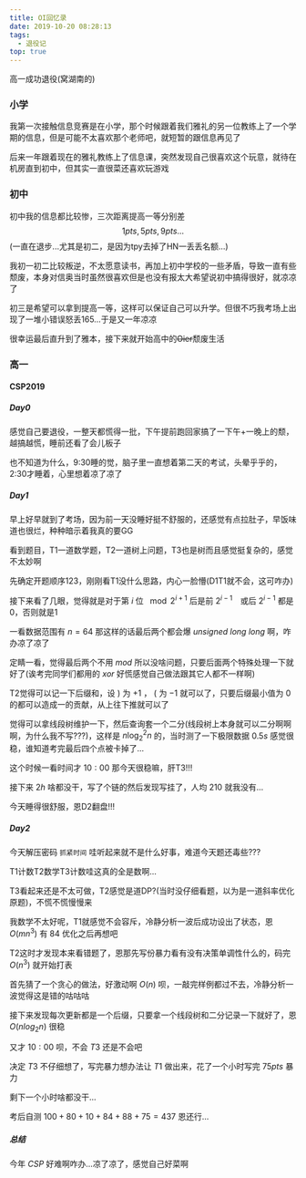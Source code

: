 ```yaml
---
title: OI回忆录
date: 2019-10-20 08:28:13
tags:
  - 退役记
top: true
---
```


高一成功退役(窝湖南的)

<!-- more -->

### 小学

我第一次接触信息竞赛是在小学，那个时候跟着我们雅礼的另一位教练上了一个学期的信息，但是可能不太喜欢那个老师吧，就短暂的跟信息再见了

后来一年跟着现在的雅礼教练上了信息课，突然发现自己很喜欢这个玩意，就待在机房直到初中，但其实一直很菜还喜欢玩游戏

### 初中

初中我的信息都比较惨，三次距离提高一等分别差$$1pts,5pts,9pts\dots$$(一直在退步...尤其是初二，是因为tpy去掉了HN一丢丢名额...)

我初一初二比较叛逆，不太愿意读书，再加上初中学校的一些矛盾，导致一直有些颓废，本身对信奥当时虽然很喜欢但是也没有报太大希望说初中搞得很好，就凉凉了

初三是希望可以拿到提高一等，这样可以保证自己可以升学。但很不巧我考场上出现了一堆小错误怒丢165...于是又一年凉凉

很幸运最后直升到了雅本，接下来就开始高中的~~Oier~~颓废生活

### 高一

#### CSP2019

##### Day0

感觉自己要退役，一整天都慌得一批，下午提前跑回家搞了一下午+一晚上的颓，越搞越慌，睡前还看了会儿板子

也不知道为什么，9:30睡的觉，脑子里一直想着第二天的考试，头晕乎乎的，2:30才睡着，心里想着凉了凉了

##### Day1

早上好早就到了考场，因为前一天没睡好挺不舒服的，还感觉有点拉肚子，早饭味道也很烂，种种暗示着我真的要GG

看到题目，T1一道数学题，T2一道树上问题，T3也是树而且感觉挺复杂的，感觉不太妙啊

先确定开题顺序123，刚刚看T1没什么思路，内心一脸懵(D1T1就不会，这可咋办)

接下来看了几眼，觉得就是对于第 $i$ 位 $\mod 2^{i+1}$ 后是前 $2^{i-1}$　或后 $2^{i-1}$ 都是0，否则就是1

一看数据范围有 $n=64$ 那这样的话最后两个都会爆 $unsigned\ long\ long$ 啊，咋办凉了凉了

定睛一看，觉得最后两个不用 $mod$ 所以没啥问题，只要后面两个特殊处理一下就好了(诶考完同学们都用的 $xor$ 好慌感觉自己做法跟其它人都不一样啊)

T2觉得可以记一下后缀和，设 $)$ 为 $+1$ ， $($ 为 $-1$ 就可以了，只要后缀最小值为 $0$ 的都可以造成一的贡献，从上往下推就可以了

觉得可以拿线段树维护一下，然后查询套一个二分(线段树上本身就可以二分啊啊啊，为什么我不写???)，这样是 $n\log_2^2n$ 的，当时测了一下极限数据 $0.5s$ 感觉很稳，谁知道考完最后四个点被卡掉了...

这个时候一看时间才 $10:00$ 那今天很稳嘛，肝T3!!!

接下来 $2h$ 啥都没干，写了个链的然后发现写挂了，人均 $210$ 就我没有...

今天睡得很舒服，恩D2翻盘!!!

##### Day2

今天解压密码 `抓紧时间` 哇听起来就不是什么好事，难道今天题还毒些???

T1计数T2数学T3计数哇这真的全是数啊...

T3看起来还是不太可做，T2感觉是道DP?(当时没仔细看题，以为是一道斜率优化原题)，不慌不慌慢慢来

我数学不太好呢，T1就感觉不会容斥，冷静分析一波后成功设出了状态，恩 $O(mn^3)$ 有 $84$ 优化之后再想吧

T2这时才发现本来看错题了，恩那先写份暴力看有没有决策单调性什么的，码完 $O(n^3)$ 就开始打表

首先猜了一个贪心的做法，好激动啊 $O(n)$ 呗，一敲完样例都过不去，冷静分析一波觉得这是错的咕咕咕

接下来发现每次更新都是一个后缀，只要拿一个线段树和二分记录一下就好了，恩 $O(nlog_2n)$ 很稳

又才 $10:00$ 呗，不会 $T3$ 还是不会吧

决定 $T3$ 不仔细想了，写完暴力想办法让 $T1$ 做出来，花了一个小时写完 $75pts$ 暴力

剩下一个小时啥都没干...

考后自测 $100+80+10+84+88+75=437$ 恩还行...

##### 总结

今年 $CSP$ 好难啊咋办...凉了凉了，感觉自己好菜啊
